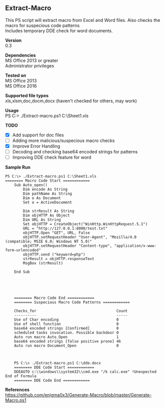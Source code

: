 ## Extract-Macro

This PS script will extract macro from Excel and Word files. Also checks the macro for suspecious code patterns  
Includes temporary DDE check for word documents.  

**Version**  
0.3

**Dependencies**  
MS Office 2013 or greater  
Administrator privileges  

**Tested on**  
MS Office 2013  
MS Office 2016  

**Supported file types**  
xls,xlsm,doc,docm,docx (haven't checked for others, may work)  

**Usage**  
PS C:\> ./Extract-macro.ps1 C:\Sheet1.xls  

**TODO**  
- [x] Add support for doc files  
- [ ] Adding more malicious/suspecious macro checks  
- [x] Improve Error Handling  
- [ ] Decoding and checking base64 encoded strings for patterns  
- [ ] Improving DDE check feature for word  

**Sample Run**   

	PS C:\> ./Extract-macro.ps1 C:\Sheet1.xls
	======== Macro Code Start ============
        Sub Auto_open()
            Dim encode As String
            Dim pathName As String
            Dim o As Document
            Set o = ActiveDocument
            
            Dim strResult As String
            Dim objHTTP As Object
            Dim URL As String
            Set objHTTP = CreateObject("WinHttp.WinHttpRequest.5.1")
            URL = "http://127.0.0.1:8000/test.txt"
            objHTTP.Open "GET", URL, False
            objHTTP.setRequestHeader "User-Agent", "Mozilla/4.0 (compatible; MSIE 6.0; Windows NT 5.0)"
            objHTTP.setRequestHeader "Content-type", "application/x-www-form-urlencoded"
            objHTTP.send ("keyword=php")
            strResult = objHTTP.responseText
            MsgBox (strResult)
            
        End Sub





        ======== Macro Code End ============
        ======== Suspecious Macro Code Patterns ============

        Checks_for                                    Count
        ----------                                    -----
        Use of Char encoding                          0    
        Use of shell function                         0    
        base64 encoded strings [Confirmed]            0    
        scheduled tasks invocation. Possible backdoor 0    
        Auto run macro Auto_Open                      1    
        base64 encoded strings [false positive prone] 46   
        Auto run macro Document_Open                  0    



        PS C:\> ./Extract-macro.ps1 C:\dde.docx        
        ======== DDE Code Start ============
        DDEAUTO c:\\windows\\system32\\cmd.exe "/k calc.exe" !Unexpected End of Formula
        ======== DDE Code End ============   

**References**  
https://github.com/enigma0x3/Generate-Macro/blob/master/Generate-Macro.ps1

